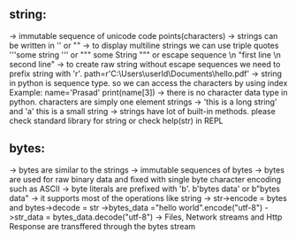 string:
-------
-> immutable sequence of unicode code points(characters)
-> strings can be written in '' or ""
-> to display multiline strings we can use triple quotes '''some string ''' or """ some String """ or escape sequence \n "first line \n second line"
-> to create raw string without escape sequences we need to prefix string with 'r'. path=r'C:\Users\userId\Documents\hello.pdf'
-> string in python is sequence type. so we can access the characters by using index
  Example: name='Prasad'
           print(name[3])
-> there is no character data type in python. characters are simply one element strings
-> 'this is a long string' and 'a' this is a small string
-> strings have lot of built-in methods. please check standard library for string or check help(str) in REPL

bytes:
------
-> bytes are similar to the strings
-> immutable sequences of bytes
-> bytes are used for raw binary data and fixed with single byte character encoding such as ASCII
-> byte literals are prefixed with 'b'. b'bytes data' or b"bytes data"
-> it supports most of the operations like string
-> str->encode = bytes and bytes->decode = str
->bytes_data ="hello world".encode("utf-8")
->str_data = bytes_data.decode("utf-8")
-> Files, Network streams and Http Response are transffered through the bytes stream


